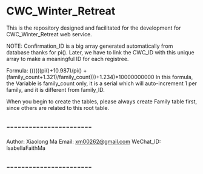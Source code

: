 # CWC_Winter_Retreat
This is the repository designed and facilitated for the development for CWC_Winter_Retreat web service.

NOTE: 
Confirmation_ID is a big array generated automatically from database thanks for pi(). Later, we have to link the CWC_ID with this unique array to make a meaningful ID for each registree.

Formula: ((((((pi()+10.987)/pi() + (family_count+1.321)/family_count)))+1.234)*10000000000 
In this formula, the Variable is family_count only, it is a serial which will auto-increment 1 per family, and it is different from family_ID.

When you begin to create the tables, please always create Family table first, since others are related to this root table.

## ----------------------- ##
Author: Xiaolong Ma 
Email: xm00262@gmail.com
WeChat_ID: IsabellaFaithMa
## ----------------------- ##
